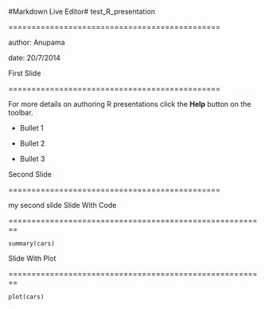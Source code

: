 <p>
<markdown>

#Markdown Live Editor#
test_R_presentation

==============================================

author: Anupama

date: 20/7/2014


First Slide

==============================================


For more details on authoring R presentations click the
**Help** button on the toolbar.


 - Bullet 1
 
- Bullet 2
 
- Bullet 3

  
Second Slide

==============================================

 
my second slide
Slide With Code

========================================================


```{r}
summary(cars)
```
Slide With Plot

========================================================


```{r, echo=FALSE}
plot(cars)
```
</markdown></p>